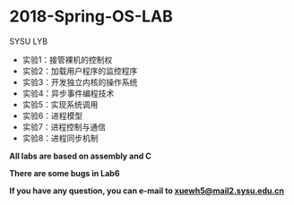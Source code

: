# 2018-Spring-OS-LAB
SYSU LYB

* 实验1：接管裸机的控制权
* 实验2：加载用户程序的监控程序
* 实验3：开发独立内核的操作系统
* 实验4：异步事件编程技术
* 实验5：实现系统调用
* 实验6：进程模型
* 实验7：进程控制与通信
* 实验8：进程同步机制

**All labs are based on assembly and C**

**There are some bugs in Lab6**

**If you have any question, you can e-mail to xuewh5@mail2.sysu.edu.cn**
